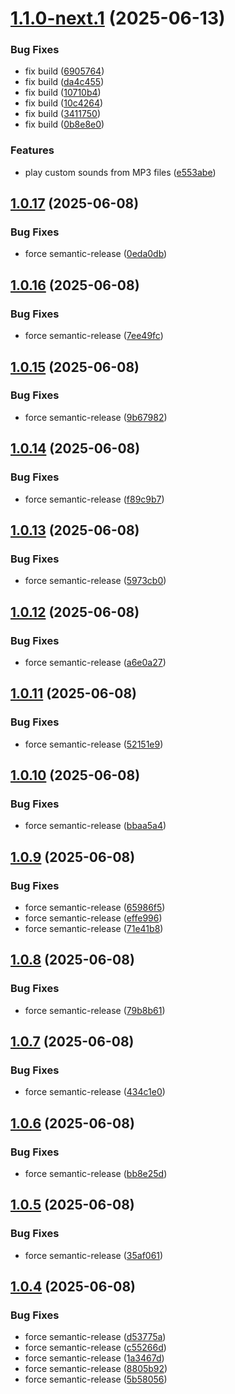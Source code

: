 # [1.1.0-next.1](https://github.com/maxplumley/pomo/compare/1.0.17...1.1.0-next.1) (2025-06-13)


### Bug Fixes

* fix build ([6905764](https://github.com/maxplumley/pomo/commit/690576480c46c22469126cb1e63b87daf48e8446))
* fix build ([da4c455](https://github.com/maxplumley/pomo/commit/da4c4550013da7da584987387224457d54638953))
* fix build ([10710b4](https://github.com/maxplumley/pomo/commit/10710b4ff25d5cfeb522f10a172d8e2ad284a706))
* fix build ([10c4264](https://github.com/maxplumley/pomo/commit/10c42641117cf5acccd99861240020992ba63fd3))
* fix build ([3411750](https://github.com/maxplumley/pomo/commit/3411750c55935978db2ab8594a5c35ae4a6b8b65))
* fix build ([0b8e8e0](https://github.com/maxplumley/pomo/commit/0b8e8e0fb22621790ae3d3a5c0368d031d80a956))


### Features

* play custom sounds from MP3 files ([e553abe](https://github.com/maxplumley/pomo/commit/e553abea533077441fe0c60ed65749096c162c77))

## [1.0.17](https://github.com/maxplumley/pomo/compare/1.0.16...1.0.17) (2025-06-08)


### Bug Fixes

* force semantic-release ([0eda0db](https://github.com/maxplumley/pomo/commit/0eda0db3bd313ec68ea752ad3ef7c30cde294dd0))

## [1.0.16](https://github.com/maxplumley/pomo/compare/1.0.15...1.0.16) (2025-06-08)


### Bug Fixes

* force semantic-release ([7ee49fc](https://github.com/maxplumley/pomo/commit/7ee49fcea83dabd4ce81853195547d0ad91e7cd3))

## [1.0.15](https://github.com/maxplumley/pomo/compare/1.0.14...1.0.15) (2025-06-08)


### Bug Fixes

* force semantic-release ([9b67982](https://github.com/maxplumley/pomo/commit/9b67982d390afa19b02efc91d0f7ec9a0e110894))

## [1.0.14](https://github.com/maxplumley/pomo/compare/1.0.13...1.0.14) (2025-06-08)


### Bug Fixes

* force semantic-release ([f89c9b7](https://github.com/maxplumley/pomo/commit/f89c9b7f03d7b8992dfc987be41c779421a5d916))

## [1.0.13](https://github.com/maxplumley/pomo/compare/1.0.12...1.0.13) (2025-06-08)


### Bug Fixes

* force semantic-release ([5973cb0](https://github.com/maxplumley/pomo/commit/5973cb0d89e06e4ef3177d88b27e9a313a97bd99))

## [1.0.12](https://github.com/maxplumley/pomo/compare/1.0.11...1.0.12) (2025-06-08)


### Bug Fixes

* force semantic-release ([a6e0a27](https://github.com/maxplumley/pomo/commit/a6e0a27d9eed0841c7375d88b303a1d967a60fab))

## [1.0.11](https://github.com/maxplumley/pomo/compare/1.0.10...1.0.11) (2025-06-08)


### Bug Fixes

* force semantic-release ([52151e9](https://github.com/maxplumley/pomo/commit/52151e94dafcfde60af5853a52233f5e6d5d20de))

## [1.0.10](https://github.com/maxplumley/pomo/compare/1.0.9...1.0.10) (2025-06-08)


### Bug Fixes

* force semantic-release ([bbaa5a4](https://github.com/maxplumley/pomo/commit/bbaa5a4a4c9f48bdd554a8077bae63310ea15af0))

## [1.0.9](https://github.com/maxplumley/pomo/compare/1.0.8...1.0.9) (2025-06-08)


### Bug Fixes

* force semantic-release ([65986f5](https://github.com/maxplumley/pomo/commit/65986f5183bb0fb4409145c66c528f9ef44615b0))
* force semantic-release ([effe996](https://github.com/maxplumley/pomo/commit/effe9967a4af58426d015d527e25f0de1ce21828))
* force semantic-release ([71e41b8](https://github.com/maxplumley/pomo/commit/71e41b80a372390b0062c530ea297fab335d9f09))

## [1.0.8](https://github.com/maxplumley/pomo/compare/1.0.7...1.0.8) (2025-06-08)


### Bug Fixes

* force semantic-release ([79b8b61](https://github.com/maxplumley/pomo/commit/79b8b6156011aac8be88a8bbc070ca0c404bc973))

## [1.0.7](https://github.com/maxplumley/pomo/compare/1.0.6...1.0.7) (2025-06-08)


### Bug Fixes

* force semantic-release ([434c1e0](https://github.com/maxplumley/pomo/commit/434c1e02356ba92a66b5a879f14b29b4e559f94f))

## [1.0.6](https://github.com/maxplumley/pomo/compare/1.0.5...1.0.6) (2025-06-08)


### Bug Fixes

* force semantic-release ([bb8e25d](https://github.com/maxplumley/pomo/commit/bb8e25dd8ac8c8e606691254eb50c2500673f202))

## [1.0.5](https://github.com/maxplumley/pomo/compare/1.0.4...1.0.5) (2025-06-08)


### Bug Fixes

* force semantic-release ([35af061](https://github.com/maxplumley/pomo/commit/35af061df33852faec1b6bf0f925705adc6a02fc))

## [1.0.4](https://github.com/maxplumley/pomo/compare/1.0.3...1.0.4) (2025-06-08)


### Bug Fixes

* force semantic-release ([d53775a](https://github.com/maxplumley/pomo/commit/d53775af8291284f763103cf46d2b1851e691691))
* force semantic-release ([c55266d](https://github.com/maxplumley/pomo/commit/c55266d5cd5932aa2b641d4d86bdaa2005f79c65))
* force semantic-release ([1a3467d](https://github.com/maxplumley/pomo/commit/1a3467d030d144de97626cd56fa8e9883c6f3c37))
* force semantic-release ([8805b92](https://github.com/maxplumley/pomo/commit/8805b92ede3a2d0468ae40ef31fcb3ab8ff15ddc))
* force semantic-release ([5b58056](https://github.com/maxplumley/pomo/commit/5b58056c6f51a0dbd91046f07c65184600a82527))
